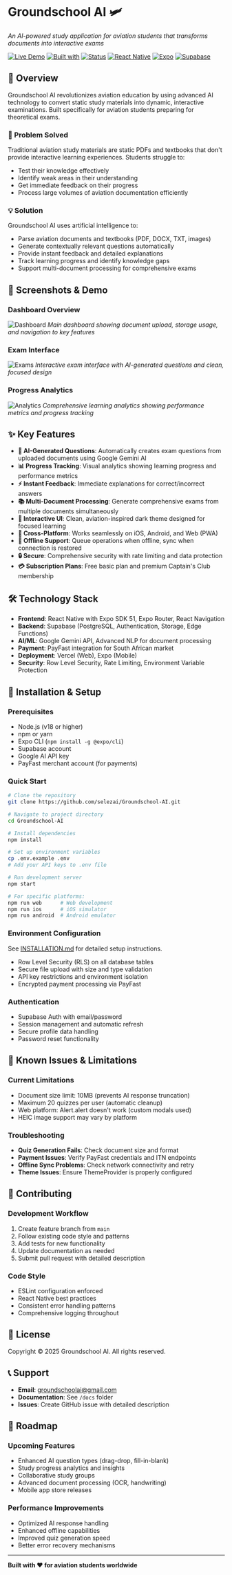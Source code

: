 # Groundschool AI 🛩️
*An AI-powered study application for aviation students that transforms documents into interactive exams*

[![Live Demo](https://img.shields.io/badge/Live%20Demo-Available-brightgreen)](https://groundschool-ai.vercel.app)
[![Built with](https://img.shields.io/badge/Built%20with-AI-blue)]()
[![Status](https://img.shields.io/badge/Status-Complete-success)]()
[![React Native](https://img.shields.io/badge/React%20Native-0.74.5-blue)]()
[![Expo](https://img.shields.io/badge/Expo-SDK%2051-black)]()
[![Supabase](https://img.shields.io/badge/Supabase-Backend-green)]()

## 🚀 Overview

Groundschool AI revolutionizes aviation education by using advanced AI technology to convert static study materials into dynamic, interactive examinations. Built specifically for aviation students preparing for theoretical exams.

### 🎯 Problem Solved
Traditional aviation study materials are static PDFs and textbooks that don't provide interactive learning experiences. Students struggle to:
- Test their knowledge effectively
- Identify weak areas in their understanding
- Get immediate feedback on their progress
- Process large volumes of aviation documentation efficiently

### 💡 Solution
Groundschool AI uses artificial intelligence to:
- Parse aviation documents and textbooks (PDF, DOCX, TXT, images)
- Generate contextually relevant questions automatically
- Provide instant feedback and detailed explanations
- Track learning progress and identify knowledge gaps
- Support multi-document processing for comprehensive exams

## 📸 Screenshots & Demo

### Dashboard Overview
![Dashboard](assets/screenshots/Dashboard.jpg)
*Main dashboard showing document upload, storage usage, and navigation to key features*

### Exam Interface
![Exams](assets/screenshots/Exams.jpg)
*Interactive exam interface with AI-generated questions and clean, focused design*

### Progress Analytics
![Analytics](assets/screenshots/Stats.jpg)
*Comprehensive learning analytics showing performance metrics and progress tracking*

## ✨ Key Features

- **🤖 AI-Generated Questions**: Automatically creates exam questions from uploaded documents using Google Gemini AI
- **📊 Progress Tracking**: Visual analytics showing learning progress and performance metrics
- **⚡ Instant Feedback**: Immediate explanations for correct/incorrect answers
- **📚 Multi-Document Processing**: Generate comprehensive exams from multiple documents simultaneously
- **🎨 Interactive UI**: Clean, aviation-inspired dark theme designed for focused learning
- **📱 Cross-Platform**: Works seamlessly on iOS, Android, and Web (PWA)
- **💾 Offline Support**: Queue operations when offline, sync when connection is restored
- **🔒 Secure**: Comprehensive security with rate limiting and data protection
- **💳 Subscription Plans**: Free basic plan and premium Captain's Club membership

## 🛠️ Technology Stack

- **Frontend**: React Native with Expo SDK 51, Expo Router, React Navigation
- **Backend**: Supabase (PostgreSQL, Authentication, Storage, Edge Functions)
- **AI/ML**: Google Gemini API, Advanced NLP for document processing
- **Payment**: PayFast integration for South African market
- **Deployment**: Vercel (Web), Expo (Mobile)
- **Security**: Row Level Security, Rate Limiting, Environment Variable Protection

## 🔧 Installation & Setup

### Prerequisites
- Node.js (v18 or higher)
- npm or yarn
- Expo CLI (`npm install -g @expo/cli`)
- Supabase account
- Google AI API key
- PayFast merchant account (for payments)

### Quick Start
```bash
# Clone the repository
git clone https://github.com/selezai/Groundschool-AI.git

# Navigate to project directory
cd Groundschool-AI

# Install dependencies
npm install

# Set up environment variables
cp .env.example .env
# Add your API keys to .env file

# Run development server
npm start

# For specific platforms:
npm run web      # Web development
npm run ios      # iOS simulator  
npm run android  # Android emulator
```

### Environment Configuration
See [INSTALLATION.md](INSTALLATION.md) for detailed setup instructions.
- Row Level Security (RLS) on all database tables
- Secure file upload with size and type validation
- API key restrictions and environment isolation
- Encrypted payment processing via PayFast

### Authentication
- Supabase Auth with email/password
- Session management and automatic refresh
- Secure profile data handling
- Password reset functionality

## 🐛 Known Issues & Limitations

### Current Limitations
- Document size limit: 10MB (prevents AI response truncation)
- Maximum 20 quizzes per user (automatic cleanup)
- Web platform: Alert.alert doesn't work (custom modals used)
- HEIC image support may vary by platform

### Troubleshooting
- **Quiz Generation Fails**: Check document size and format
- **Payment Issues**: Verify PayFast credentials and ITN endpoints
- **Offline Sync Problems**: Check network connectivity and retry
- **Theme Issues**: Ensure ThemeProvider is properly configured

## 🤝 Contributing

### Development Workflow
1. Create feature branch from `main`
2. Follow existing code style and patterns
3. Add tests for new functionality
4. Update documentation as needed
5. Submit pull request with detailed description

### Code Style
- ESLint configuration enforced
- React Native best practices
- Consistent error handling patterns
- Comprehensive logging throughout

## 📄 License

Copyright © 2025 Groundschool AI. All rights reserved.

## 📞 Support

- **Email**: groundschoolai@gmail.com
- **Documentation**: See `/docs` folder
- **Issues**: Create GitHub issue with detailed description

## 🎯 Roadmap

### Upcoming Features
- Enhanced AI question types (drag-drop, fill-in-blank)
- Study progress analytics and insights
- Collaborative study groups
- Advanced document processing (OCR, handwriting)
- Mobile app store releases

### Performance Improvements
- Optimized AI response handling
- Enhanced offline capabilities
- Improved quiz generation speed
- Better error recovery mechanisms

---

**Built with ❤️ for aviation students worldwide**

